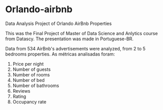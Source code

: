 # Orlando-airbnb
Data Analysis Project of Orlando AirBnb Properties

This was the Final Project of Master of Data Science and Anlytics course from Datascy.
The presentation was made in Portuguese-BR.

Data from 534 AirBnb's advertisements were analyzed, from 2 to 5 bedrooms properties.
As métricas analisadas foram:
1. Price per night
2. Number of guests
3. Number of rooms
4. Number of bed
5. Number of bathrooms
6. Reviews
7. Rating
8. Occupancy rate
